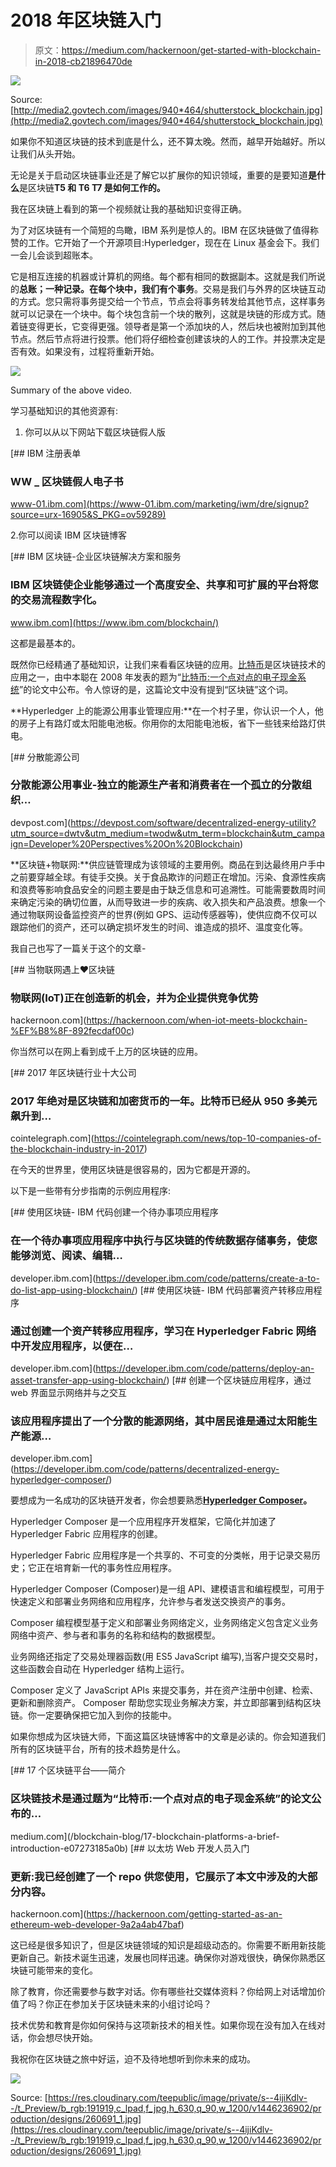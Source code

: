 # 2018 年区块链入门

> 原文：<https://medium.com/hackernoon/get-started-with-blockchain-in-2018-cb21896470de>

![](img/cb9a1bc5ed9227c3543bc416d98e71bd.png)

Source: [http://media2.govtech.com/images/940*464/shutterstock_blockchain.jpg](http://media2.govtech.com/images/940*464/shutterstock_blockchain.jpg)

如果你不知道区块链的技术到底是什么，还不算太晚。然而，越早开始越好。所以让我们从头开始。

无论是关于启动区块链事业还是了解它以扩展你的知识领域，重要的是要知道**是什么**是区块链**T5 和 T6 T7 是如何工作的。**

我在区块链上看到的第一个视频就让我的基础知识变得正确。

为了对区块链有一个简短的鸟瞰，IBM 系列是惊人的。IBM 在区块链做了值得称赞的工作。它开始了一个开源项目:Hyperledger，现在在 Linux 基金会下。我们一会儿会谈到超账本。

它是相互连接的机器或计算机的网络。每个都有相同的数据副本。这就是我们所说的**总账；**一种记录。在每个块中，我们有**个事务**。交易是我们与外界的区块链互动的方式。您只需将事务提交给一个节点，节点会将事务转发给其他节点，这样事务就可以记录在一个块中。每个块包含前一个块的散列，这就是块链的形成方式。随着链变得更长，它变得更强。领导者是第一个添加块的人，然后块也被附加到其他节点。然后节点将进行投票。他们将仔细检查创建该块的人的工作。并投票决定是否有效。如果没有，过程将重新开始。

![](img/841e24ba5244aa5c65d21c26e4f20989.png)

Summary of the above video.

学习基础知识的其他资源有:

1.  你可以从以下网站下载区块链假人版

 [## IBM 注册表单

### WW _ 区块链假人电子书

www-01.ibm.com](https://www-01.ibm.com/marketing/iwm/dre/signup?source=urx-16905&S_PKG=ov59289) 

2.你可以阅读 IBM 区块链博客

[](https://www.ibm.com/blockchain/) [## IBM 区块链-企业区块链解决方案和服务

### IBM 区块链使企业能够通过一个高度安全、共享和可扩展的平台将您的交易流程数字化。

www.ibm.com](https://www.ibm.com/blockchain/) 

这都是最基本的。

既然你已经精通了基础知识，让我们来看看区块链的应用。[比特币](https://hackernoon.com/tagged/bitcoin)是区块链技术的应用之一，由中本聪在 2008 年发表的题为“[比特币:一个点对点的电子现金系统](https://bitcoin.org/bitcoin.pdf)”的论文中公布。令人惊讶的是，这篇论文中没有提到“区块链”这个词。

**Hyperledger 上的能源公用事业管理应用:**在一个村子里，你认识一个人，他的房子上有路灯或太阳能电池板。你用你的太阳能电池板，省下一些钱来给路灯供电。

[](https://devpost.com/software/decentralized-energy-utility?utm_source=dwtv&utm_medium=twodw&utm_term=blockchain&utm_campaign=Developer%20Perspectives%20On%20Blockchain) [## 分散能源公司

### 分散能源公用事业-独立的能源生产者和消费者在一个孤立的分散组织…

devpost.com](https://devpost.com/software/decentralized-energy-utility?utm_source=dwtv&utm_medium=twodw&utm_term=blockchain&utm_campaign=Developer%20Perspectives%20On%20Blockchain) 

**区块链+物联网:**供应链管理成为该领域的主要用例。商品在到达最终用户手中之前要穿越全球。有徒手交换。关于食品欺诈的问题正在增加。污染、食源性疾病和浪费等影响食品安全的问题主要是由于缺乏信息和可追溯性。可能需要数周时间来确定污染的确切位置，从而导致进一步的疾病、收入损失和产品浪费。想象一个通过物联网设备监控资产的世界(例如 GPS、运动传感器等)，使供应商不仅可以跟踪他们的资产，还可以确定损坏发生的时间、谁造成的损坏、温度变化等。

我自己也写了一篇关于这个的文章-

[](https://hackernoon.com/when-iot-meets-blockchain-%EF%B8%8F-892fecdaf00c) [## 当物联网遇上❤️区块链

### 物联网(IoT)正在创造新的机会，并为企业提供竞争优势

hackernoon.com](https://hackernoon.com/when-iot-meets-blockchain-%EF%B8%8F-892fecdaf00c) 

你当然可以在网上看到成千上万的区块链的应用。

[](https://cointelegraph.com/news/top-10-companies-of-the-blockchain-industry-in-2017) [## 2017 年区块链行业十大公司

### 2017 年绝对是区块链和加密货币的一年。比特币已经从 950 多美元飙升到…

cointelegraph.com](https://cointelegraph.com/news/top-10-companies-of-the-blockchain-industry-in-2017) 

在今天的世界里，使用区块链是很容易的，因为它都是开源的。

以下是一些带有分步指南的示例应用程序:

[](https://developer.ibm.com/code/patterns/create-a-to-do-list-app-using-blockchain/) [## 使用区块链- IBM 代码创建一个待办事项应用程序

### 在一个待办事项应用程序中执行与区块链的传统数据存储事务，使您能够浏览、阅读、编辑…

developer.ibm.com](https://developer.ibm.com/code/patterns/create-a-to-do-list-app-using-blockchain/) [](https://developer.ibm.com/code/patterns/deploy-an-asset-transfer-app-using-blockchain/) [## 使用区块链- IBM 代码部署资产转移应用程序

### 通过创建一个资产转移应用程序，学习在 Hyperledger Fabric 网络中开发应用程序，以便在…

developer.ibm.com](https://developer.ibm.com/code/patterns/deploy-an-asset-transfer-app-using-blockchain/) [](https://developer.ibm.com/code/patterns/decentralized-energy-hyperledger-composer/) [## 创建一个区块链应用程序，通过 web 界面显示网络并与之交互

### 该应用程序提出了一个分散的能源网络，其中居民谁是通过太阳能生产能源…

developer.ibm.com](https://developer.ibm.com/code/patterns/decentralized-energy-hyperledger-composer/) 

要想成为一名成功的区块链开发者，你会想要熟悉[**Hyperledger Composer**](https://developer.ibm.com/tv/blockchain-demo-hyperledger-composer/)**。**

Hyperledger Composer 是一个应用程序开发框架，它简化并加速了 Hyperledger Fabric 应用程序的创建。

Hyperledger Fabric 应用程序是一个共享的、不可变的分类帐，用于记录交易历史；它正在培育新一代的事务性应用程序。

Hyperledger Composer (Composer)是一组 API、建模语言和编程模型，可用于快速定义和部署业务网络和应用程序，允许参与者发送交换资产的事务。

Composer 编程模型基于定义和部署业务网络定义，业务网络定义包含定义业务网络中资产、参与者和事务的名称和结构的数据模型。

业务网络还指定了交易处理器函数(用 ES5 JavaScript 编写),当客户提交交易时，这些函数会自动在 Hyperledger 结构上运行。

Composer 定义了 JavaScript APIs 来提交事务，并在资产注册中创建、检索、更新和删除资产。
Composer 帮助您实现业务解决方案，并立即部署到结构区块链。你一定要确保把它加入到你的技能中。

如果你想成为区块链大师，下面这篇区块链博客中的文章是必读的。你会知道我们所有的区块链平台，所有的技术趋势是什么。

[](/blockchain-blog/17-blockchain-platforms-a-brief-introduction-e07273185a0b) [## 17 个区块链平台——简介

### 区块链技术是通过题为“比特币:一个点对点的电子现金系统”的论文公布的…

medium.com](/blockchain-blog/17-blockchain-platforms-a-brief-introduction-e07273185a0b) [](https://hackernoon.com/getting-started-as-an-ethereum-web-developer-9a2a4ab47baf) [## 以太坊 Web 开发人员入门

### 更新:我已经创建了一个 repo 供您使用，它展示了本文中涉及的大部分内容。

hackernoon.com](https://hackernoon.com/getting-started-as-an-ethereum-web-developer-9a2a4ab47baf) 

这已经是很多知识了，但是区块链领域的知识是超级动态的。你需要不断用新技能更新自己。新技术诞生迅速，发展也同样迅速。确保你对游戏很快，确保你熟悉区块链可能带来的变化。

除了教育，你还需要参与数字对话。你有哪些社交媒体资料？你给网上对话增加价值了吗？你正在参加关于区块链未来的小组讨论吗？

技术优势和教育是你如何保持与这项新技术的相关性。如果你现在没有加入在线对话，你会想尽快开始。

我祝你在区块链之旅中好运，迫不及待地想听到你未来的成功。

![](img/5f95073af53f569fceb38fb69efc7bfe.png)

Source: [https://res.cloudinary.com/teepublic/image/private/s--4ijiKdlv--/t_Preview/b_rgb:191919,c_lpad,f_jpg,h_630,q_90,w_1200/v1446236902/production/designs/260691_1.jpg](https://res.cloudinary.com/teepublic/image/private/s--4ijiKdlv--/t_Preview/b_rgb:191919,c_lpad,f_jpg,h_630,q_90,w_1200/v1446236902/production/designs/260691_1.jpg)